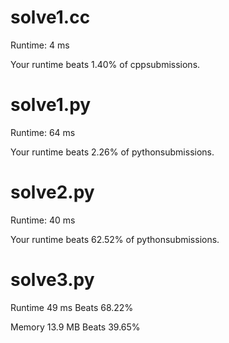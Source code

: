 # solve1.cc

Runtime: 4 ms

Your runtime beats 1.40% of cppsubmissions.

# solve1.py

Runtime: 64 ms

Your runtime beats 2.26% of pythonsubmissions.

# solve2.py

Runtime: 40 ms

Your runtime beats 62.52% of pythonsubmissions.

# solve3.py

Runtime 49 ms Beats 68.22% 

Memory 13.9 MB Beats 39.65%
